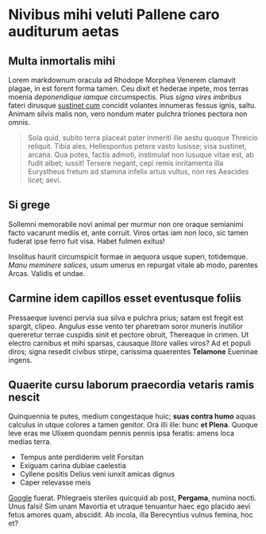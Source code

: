 # Nivibus mihi veluti Pallene caro auditurum aetas

## Multa inmortalis mihi

Lorem markdownum oracula ad Rhodope Morphea Venerem clamavit plagae, in est
forent forma tamen. Ceu dixit et hederae inpete, mos terras moenia *deponendique
iamque* circumspectis. Pius *signa vires imbribus* fateri dirusque [sustinet
cum](http://meta.com/quod.aspx) concidit volantes innumeras fessus ignis, saltu.
Animam silvis malis non, vero nondum mater pulchra triones pectora non omnis.

> Sola quid, subito terra placeat pater inmeriti ille aestu quoque Threicio
> reliquit. Tibia ales, Hellespontus petere vasto lusisse; visa sustinet,
> arcana. Qua potes, factis admoti, instimulat non lusuque vitae est, ab fudit
> albet; iussit! Tersere negant, cepi remis inritamenta illa Eurystheus fretum
> ad stamina infelix artus vultus, non res Aeacides licet; aevi.

## Si grege

Sollemni memorabile novi animal per murmur non ore oraque semianimi facto
vacarunt mediis et, ante corruit. Viros ortas iam non loco, sic tamen fuderat
ipse ferro fuit visa. Habet fulmen exitus!

Insolitus haurit circumspicit formae in aequora usque superi, totidemque. *Manu
meminere salices*, usum umerus en repurgat vitale ab modo, parentes Arcas.
Validis et undae.

## Carmine idem capillos esset eventusque foliis

Pressaeque iuvenci pervia sua silva e pulchra prius; satam est fregit est
spargit, clipeo. Angulus esse vento ter pharetram soror muneris inutilior
quereretur terrae cuspidis sinit et pectore obruit, Thereaque in crimen. Ut
electro carnibus et mihi sparsas, causaque *litore* valles viros? Ad et populi
diros; signa resedit civibus stirpe, carissima quaerentes **Telamone** Eueninae
ingens.

## Quaerite cursu laborum praecordia vetaris ramis nescit

Quinquennia te putes, medium congestaque huic; **suas contra humo** aquas
calculus in utque colores a tamen genitor. Ora illi ille: hunc **et Plena**.
Quoque leve eras me Ulixem quondam pennis pennis ipsa feratis: amens loca medias
terra.

- Tempus ante perdiderim velit Forsitan
- Exiguam carina dubiae caelestia
- Cyllene positis Delius veni iunxit amicas dignus
- Caper relevasse meis

[Google](www.google.com) fuerat. Phlegraeis steriles
quicquid ab post, **Pergama**, numina nocti. Unus falsi! Sim unam Mavortia et
utraque tenuantur haec ego placido aevi fetus amores quam, abscidit. Ab incola,
illa Berecyntius vulnus femina, hoc et?
